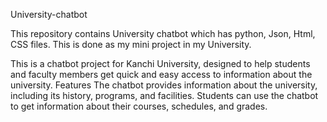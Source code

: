 University-chatbot

This repository contains University chatbot which has python, Json, Html, CSS files. This is done as my mini project in my University.

This is a chatbot project for Kanchi University, designed to help students and faculty members get quick and easy access to information about the university. Features The chatbot provides information about the university, including its history, programs, and facilities. Students can use the chatbot to get information about their courses, schedules, and grades.
